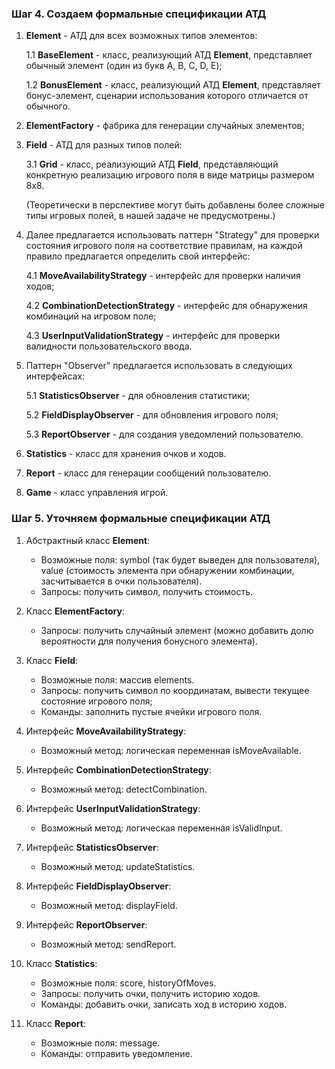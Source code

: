 ### Шаг 4. Создаем формальные спецификации АТД
1. **Element** - АТД для всех возможных типов элементов: 

	1.1 **BaseElement** - класс, реализующий АТД **Element**, представляет обычный элемент (один из букв A, B, C, D, E);
	
	1.2 **BonusElement** - класс, реализующий АТД **Element**, представляет бонус-элемент, сценарии использования которого отличается от обычного.

2. **ElementFactory** - фабрика для генерации случайных элементов;
	
3. **Field** - АТД для разных типов полей:

	3.1 **Grid** - класс, реализующий АТД **Field**, представляющий конкретную реализацию игрового поля в виде матрицы размером 8х8.

	(Теоретически в перспективе могут быть добавлены более сложные типы игровых полей, в нашей задаче не предусмотрены.)

4. Далее предлагается использовать паттерн "Strategy" для проверки состояния игрового поля на соответствие правилам, на каждой правило предлагается определить свой интерфейс:

	4.1 **MoveAvailabilityStrategy** - интерфейс для проверки наличия ходов;

	4.2 **CombinationDetectionStrategy** - интерфейс для обнаружения комбинаций на игровом поле;

	4.3 **UserInputValidationStrategy** - интерфейс для проверки валидности пользовательского ввода.

5. Паттерн "Observer" предлагается использовать в следующих интерфейсах:

	5.1 **StatisticsObserver** - для обновления статистики;

	5.2 **FieldDisplayObserver** - для обновления игрового поля;

	5.3 **ReportObserver** - для создания уведомлений пользователю.

6. **Statistics** - класс для хранения очков и ходов.

7. **Report** - класс для генерации сообщений пользователю.

8. **Game** - класс управления игрой.

### Шаг 5. Уточняем формальные спецификации АТД

1. Абстрактный класс **Element**:

	- Возможные поля: symbol (так будет выведен для пользователя), value (стоимость элемента при обнаружении комбинации, засчитывается в очки пользователя).
	- Запросы: получить символ, получить стоимость.
	
2. Класс **ElementFactory**:

	- Запросы: получить случайный элемент (можно добавить долю вероятности для получения бонусного элемента).
	
3. Класс **Field**:

	- Возможные поля: массив elements.
	- Запросы: получить символ по координатам, вывести текущее состояние игрового поля;
	- Команды: заполнить пустые ячейки игрового поля.

4. Интерфейс **MoveAvailabilityStrategy**:

	- Возможный метод: логическая переменная isMoveAvailable.

5. Интерфейс **CombinationDetectionStrategy**:

	- Возможный метод: detectCombination.

5. Интерфейс **UserInputValidationStrategy**:

	- Возможный метод: логическая переменная isValidInput.
	
6. Интерфейс **StatisticsObserver**:

	- Возможный метод: updateStatistics.

7. Интерфейс **FieldDisplayObserver**:

	- Возможный метод: displayField.

8. Интерфейс **ReportObserver**:

	- Возможный метод: sendReport.

9. Класс **Statistics**:

	- Возможные поля: score, historyOfMoves.
	- Запросы: получить очки, получить историю ходов.
	- Команды: добавить очки, записать ход в историю ходов.

10. Класс **Report**:

	- Возможные поля: message.
	- Команды: отправить уведомление.